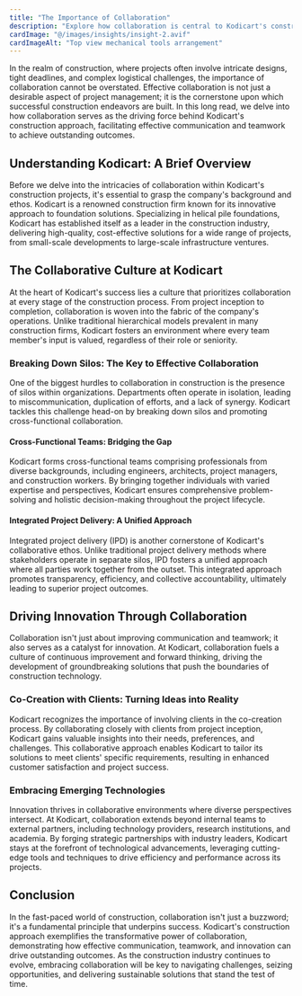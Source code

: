 ```yaml
---
title: "The Importance of Collaboration"
description: "Explore how collaboration is central to Kodicart's construction approach, driving effective communication and teamwork to achieve outstanding outcomes."
cardImage: "@/images/insights/insight-2.avif"
cardImageAlt: "Top view mechanical tools arrangement"
---
```


In the realm of construction, where projects often involve intricate designs, tight deadlines, and complex logistical challenges, the importance of collaboration cannot be overstated. Effective collaboration is not just a desirable aspect of project management; it is the cornerstone upon which successful construction endeavors are built. In this long read, we delve into how collaboration serves as the driving force behind Kodicart's construction approach, facilitating effective communication and teamwork to achieve outstanding outcomes.

## Understanding Kodicart: A Brief Overview

Before we delve into the intricacies of collaboration within Kodicart's construction projects, it's essential to grasp the company's background and ethos. Kodicart is a renowned construction firm known for its innovative approach to foundation solutions. Specializing in helical pile foundations, Kodicart has established itself as a leader in the construction industry, delivering high-quality, cost-effective solutions for a wide range of projects, from small-scale developments to large-scale infrastructure ventures.

## The Collaborative Culture at Kodicart

At the heart of Kodicart's success lies a culture that prioritizes collaboration at every stage of the construction process. From project inception to completion, collaboration is woven into the fabric of the company's operations. Unlike traditional hierarchical models prevalent in many construction firms, Kodicart fosters an environment where every team member's input is valued, regardless of their role or seniority.

### Breaking Down Silos: The Key to Effective Collaboration

One of the biggest hurdles to collaboration in construction is the presence of silos within organizations. Departments often operate in isolation, leading to miscommunication, duplication of efforts, and a lack of synergy. Kodicart tackles this challenge head-on by breaking down silos and promoting cross-functional collaboration.

#### Cross-Functional Teams: Bridging the Gap

Kodicart forms cross-functional teams comprising professionals from diverse backgrounds, including engineers, architects, project managers, and construction workers. By bringing together individuals with varied expertise and perspectives, Kodicart ensures comprehensive problem-solving and holistic decision-making throughout the project lifecycle.

#### Integrated Project Delivery: A Unified Approach

Integrated project delivery (IPD) is another cornerstone of Kodicart's collaborative ethos. Unlike traditional project delivery methods where stakeholders operate in separate silos, IPD fosters a unified approach where all parties work together from the outset. This integrated approach promotes transparency, efficiency, and collective accountability, ultimately leading to superior project outcomes.

## Driving Innovation Through Collaboration

Collaboration isn't just about improving communication and teamwork; it also serves as a catalyst for innovation. At Kodicart, collaboration fuels a culture of continuous improvement and forward thinking, driving the development of groundbreaking solutions that push the boundaries of construction technology.

### Co-Creation with Clients: Turning Ideas into Reality

Kodicart recognizes the importance of involving clients in the co-creation process. By collaborating closely with clients from project inception, Kodicart gains valuable insights into their needs, preferences, and challenges. This collaborative approach enables Kodicart to tailor its solutions to meet clients' specific requirements, resulting in enhanced customer satisfaction and project success.

### Embracing Emerging Technologies

Innovation thrives in collaborative environments where diverse perspectives intersect. At Kodicart, collaboration extends beyond internal teams to external partners, including technology providers, research institutions, and academia. By forging strategic partnerships with industry leaders, Kodicart stays at the forefront of technological advancements, leveraging cutting-edge tools and techniques to drive efficiency and performance across its projects.

## Conclusion

In the fast-paced world of construction, collaboration isn't just a buzzword; it's a fundamental principle that underpins success. Kodicart's construction approach exemplifies the transformative power of collaboration, demonstrating how effective communication, teamwork, and innovation can drive outstanding outcomes. As the construction industry continues to evolve, embracing collaboration will be key to navigating challenges, seizing opportunities, and delivering sustainable solutions that stand the test of time.